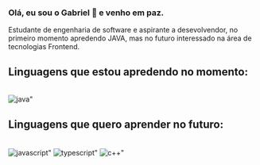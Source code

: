 ### Olá, eu sou o Gabriel 🖖 e venho em paz.

Estudante de engenharia de software e aspirante a desevolvendor, no primeiro momento apredendo JAVA, mas no futuro interessado na área de tecnologias Frontend.

## Linguagens que estou apredendo no momento:
<div style= "display: inline_block"><br>
<img align="center" alt=java" src="https://img.shields.io/badge/Java-ED8B00?style=for-the-badge&logo=openjdk&logoColor=white" />
</div>

## Linguagens que quero aprender no futuro:
<div style= "display: inline_block"><br>
<img align="center" alt=javascript" src="https://img.shields.io/badge/JavaScript-F7DF1E?style=for-the-badge&logo=javascript&logoColor=black" />
<img align="center" alt=typescript" src="https://img.shields.io/badge/Java-ED8B00?style=for-the-badge&logo=openjdk&logoColor=white](https://img.shields.io/badge/TypeScript-007ACC?style=for-the-badge&logo=typescript&logoColor=white)" />
<img align="center" alt=c++" src="https://img.shields.io/badge/Java-ED8B00?style=for-the-badge&logo=openjdk&logoColor=white](https://img.shields.io/badge/TypeScript-007ACC?style=for-the-badge&logo=typescript&logoColor=white)" />
</div>
